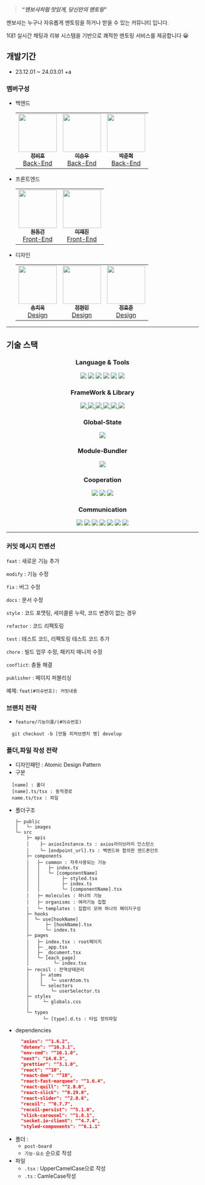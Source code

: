 > **_“멘보샤처럼 맛있게, 당신만의 멘토링”_**

멘보샤는 누구나 자유롭게 멘토링을 하거나 받을 수 있는 커뮤니티 입니다. <br>

1대1 실시간 채팅과 리뷰 시스템을 기반으로 쾌적한 멘토링 서비스를 제공합니다 😀

## 개발기간

- 23.12.01 ~ 24.03.01 +a

### 멤버구성

- 백엔드
  <table>
    <tr>
      <td align="center"><a href="https://github.com/hobiJeong"><img src="https://file.notion.so/f/f/0b241d7f-6520-4240-ac94-27957e3f3aa5/cbc5dd4c-c6ec-4ba7-9856-cdb58576cb4c/KakaoTalk_20230831_154444245.jpg?id=eb170196-5d31-4985-9617-19a6a57086ef&table=block&spaceId=0b241d7f-6520-4240-ac94-27957e3f3aa5&expirationTimestamp=1711425600000&signature=Rv-ZiRv1hxaJjfIQJFNny8jiT95sK2FN9B2TkVII0RI&downloadName=KakaoTalk_20230831_154444245.jpg" width="100px;" height="100px;" alt=""/><br /><sub><b>정비호</b></sub></a><br /><a href="https://github.com/hobiJeong" title="Packaging/porting to new platform">Back-End</a></td>
      <td align="center"><a href="https://github.com/2swo"><img src="https://file.notion.so/f/f/0b241d7f-6520-4240-ac94-27957e3f3aa5/203630b9-3b5d-4b74-8393-61bab89928e2/IMG_1133.jpeg?id=0294c278-35dd-4562-8f28-86d8afed963e&table=block&spaceId=0b241d7f-6520-4240-ac94-27957e3f3aa5&expirationTimestamp=1711425600000&signature=uJUsmJrb7kShqI57r3-msnTBrvzhIopauEfHMo9XkwA&downloadName=IMG_1133.jpeg" width="100px;" height="100px;" alt=""/><br /><sub><b>이승우</b></sub></a><br /><a href="https://github.com/2swo" title="Packaging/porting to new platform">Back-End</a></td>
      <td align="center"><a href="https://github.com/NicoDora"><img src="https://file.notion.so/f/f/0b241d7f-6520-4240-ac94-27957e3f3aa5/7ff558d0-c97b-4714-b531-987ec35365d1/KakaoTalk_20230530_132243331_02.jpg?id=82258536-7072-4faf-b576-2fd76d1521ba&table=block&spaceId=0b241d7f-6520-4240-ac94-27957e3f3aa5&expirationTimestamp=1711425600000&signature=84rMqLcr8vqkDSgeIiSjIWnsP3zHsepUE3LEfm95jEU&downloadName=KakaoTalk_20230530_132243331_02.jpg" width="100px;" height="100px"; alt=""/><br /><sub><b>박준혁</b></sub></a><br /><a href="https://github.com/NicoDora" title="Packaging/porting to new platform">Back-End</a></td>
    </tr>
  </table>
- 프론트엔드
  <table>
    <tr>
      <td align="center"><a href="https://github.com/CBWDG"><img src="https://file.notion.so/f/f/0b241d7f-6520-4240-ac94-27957e3f3aa5/59cbf17b-518b-492c-963b-1287bf8509a0/KakaoTalk_20231109_194807293_%EC%88%98%EC%A0%952.jpg?id=e2a3f4fc-c37f-42b4-9a5d-97bd8a3b04b3&table=block&spaceId=0b241d7f-6520-4240-ac94-27957e3f3aa5&expirationTimestamp=1711432800000&signature=04mThbBwukmhOiXYgSNW57-yV2sHOCQYFttz_BxxseE&downloadName=KakaoTalk_20231109_194807293_%EC%88%98%EC%A0%952.jpg" width="100px;" height="100px"; alt=""/><br /><sub><b>원동건</b></sub></a><br /><a href="https://github.com/CBWDG" title="Packaging/porting to new platform">Front-End</a></td>
      <td align="center"><a href="https://github.com/zzzRYT"><img src="https://file.notion.so/f/f/0b241d7f-6520-4240-ac94-27957e3f3aa5/338cf61c-cbf5-4b76-acf6-a7a9b4deb652/KakaoTalk_20230530_132243331_01.jpg?id=58b7705d-7ff7-49d0-896f-41170a63a5de&table=block&spaceId=0b241d7f-6520-4240-ac94-27957e3f3aa5&expirationTimestamp=1711425600000&signature=HSFDOtbbu8Md6z5b9wmf4Y1gcinEVNDkD39Jbh0f0gQ&downloadName=KakaoTalk_20230530_132243331_01.jpg" width="100px;" height="100px;" alt=""/><br /><sub><b>이재진</b></sub></a><br /><a href="https://github.com/zzzRYT" title="Packaging/porting to new platform">Front-End</a></td>
    </tr>
  </table>
- 디자인
  <table>
    <tr>
      <td align="center"><a href="https://www.notion.so/b4290c8ff0b34e4aac8c8f90847fea7e?p=aa597a24bf3d44ffa4e5b3cb1c31591a&pm=c"><img src="https://file.notion.so/f/f/0b241d7f-6520-4240-ac94-27957e3f3aa5/ab43deaf-59a7-4ec3-b4dd-a71a75508e45/%EC%86%A1%EC%B9%98%EC%9A%B1%EB%8B%98.jpg?id=bb944638-4858-48c5-b1fe-6c9572d7a499&table=block&spaceId=0b241d7f-6520-4240-ac94-27957e3f3aa5&expirationTimestamp=1711425600000&signature=Blc8e01C8BBsjGSg9NLaFQR6ciH0StTOA-J9WwtEk1k&downloadName=%EC%86%A1%EC%B9%98%EC%9A%B1%EB%8B%98.jpg" width="100px;" height="100px"; alt=""/><br /><sub><b>송치욱</b></sub></a><br /><a href="https://www.notion.so/b4290c8ff0b34e4aac8c8f90847fea7e?p=aa597a24bf3d44ffa4e5b3cb1c31591a&pm=c" title="Packaging/porting to new platform">Design</a></td>
      <td align="center"><a href="https://www.notion.so/b4290c8ff0b34e4aac8c8f90847fea7e?p=a017cfe72081459ab912a91dda6bf16b&pm=c"><img src="https://file.notion.so/f/f/0b241d7f-6520-4240-ac94-27957e3f3aa5/e39cb3bb-aafd-4d5a-9387-44a5e6b31c50/%EC%A0%95%ED%98%84%EB%AF%BC%EB%8B%98.jpg?id=e988c719-d1d6-4344-b0a6-6bfc73d81c90&table=block&spaceId=0b241d7f-6520-4240-ac94-27957e3f3aa5&expirationTimestamp=1711425600000&signature=hj03K-DdMJVswH4M-5dX7GzdqBWXU3v_qw1W5jxuoyE&downloadName=%EC%A0%95%ED%98%84%EB%AF%BC%EB%8B%98.jpg" width="100px;" height="100px;" alt=""/><br /><sub><b>정현민</b></sub></a><br /><a href="https://www.notion.so/b4290c8ff0b34e4aac8c8f90847fea7e?p=a017cfe72081459ab912a91dda6bf16b&pm=c" title="Packaging/porting to new platform">Design</a></td>
      <td align="center"><a href="https://www.notion.so/b4290c8ff0b34e4aac8c8f90847fea7e?p=179166cce3b64819adb353b2f05a2454&pm=c"><img src="https://file.notion.so/f/f/0b241d7f-6520-4240-ac94-27957e3f3aa5/c59ad505-f1bd-4f4a-b690-5800f51cea25/%EC%A0%95%ED%9A%A8%EC%A4%80%EB%8B%98.jpg?id=bf4fae0e-d698-4f17-98e8-96bc2bb85967&table=block&spaceId=0b241d7f-6520-4240-ac94-27957e3f3aa5&expirationTimestamp=1711425600000&signature=FrKTyBIee8S-3kLoQbXuwvswd2VBM0dX8Hrp9Ii78Hs&downloadName=%EC%A0%95%ED%9A%A8%EC%A4%80%EB%8B%98.jpg" width="100px;" height="100px;" alt=""/><br /><sub><b>정효준</b></sub></a><br /><a href="https://www.notion.so/b4290c8ff0b34e4aac8c8f90847fea7e?p=179166cce3b64819adb353b2f05a2454&pm=c" title="Packaging/porting to new platform">Design</a></td>
    </tr>
  </table>

---

## 기술 스택<p>

<h3 align="center">  
  Language & Tools
</h3>
<p align="center">
  <a href="https://developer.mozilla.org/ko/docs/Web/HTML"  style="text-decoration: none">
    <img src="https://img.shields.io/badge/HTML-white?logo=html5"/>
  </a>
  <a href="https://devdocs.io/css/" style="text-decoration: none">
    <img src= "https://img.shields.io/badge/CSS-blue?logo=css3" />
  </a>
  <a href="https://sass-lang.com/" style="text-decoration: none">
    <img src= "https://img.shields.io/badge/Sass-pink?logo=sass" />
  </a>
  <a href="https://www.typescriptlang.org/" style="text-decoration: none">
    <img src= "https://img.shields.io/badge/TypeScript-white?logo=typeScript&logoColor=3178C6"/>
  </a>
  <a href="https://code.visualstudio.com/" style="text-decoration: none">
    <img src= "https://img.shields.io/badge/VScode-white?logo=visualstudiocode&logoColor=007ACC"/>
  </a>
  <a href="https://nodejs.org/en" style="text-decoration: none">
    <img src= "https://img.shields.io/badge/Node.js-white?logo=nodedotjs&logoColor=#339933"/>
  </a>
</p>

<h3 align="center">  
  FrameWork & Library
</h3>

<p align="center">
  <a href="https://nextjs.org/">
    <img src= "https://img.shields.io/badge/Next.js-black?logo=next.js&logoColor=white"/>
  </a>
  <a href="https://ko.legacy.reactjs.org/">
    <img src= "https://img.shields.io/badge/React.js-blue?logo=react"/>
  </a>
  <a href="https://socket.io/">
    <img src= "https://img.shields.io/badge/Socket.io-white?logo=socket.io&logoColor=010101"/>
  </a>
  <a href="https://mswjs.io/">
    <img src= "https://img.shields.io/badge/MSW-white?logo=mockserviceworker&logoColor=black"/>
  </a>
  <a href="https://axios-http.com/kr/docs/intro">
    <img src= "https://img.shields.io/badge/Axios-white?logo=axios&logoColor=5A29E4"/>
  </a>
  <a href="https://styled-components.com/">
    <img src= "https://img.shields.io/badge/Styled--Components-DB7093?logo=styledcomponents&logoColor=white"/>
  </a>
</p>

<h3 align="center">  
  Global-State
</h3>

<p align="center">
  <a href = "https://recoiljs.org/ko/" style="text-decoration: none">
    <img src= "https://img.shields.io/badge/Recoil-3578E5?logo=Recoil&logoColor=white"/>
  </a>
</p>

<h3 align="center">  
  Module-Bundler
</h3>

<p align="center">
  <a href="https://webpack.kr/" style="text-decoration: none">
    <img src= "https://img.shields.io/badge/WebPack-white?logo=webpack&logoColor=blue"/>
  </a>
</p>

<h3 align="center">  
  Cooperation
</h3>

<p align="center">
  <a href="https://eslint.org/" style="text-decoration: none">
    <img src= "https://img.shields.io/badge/ESLint-white?logo=eslint&logoColor=4B32C3"/>
  </a>
  <a href="https://prettier.io/" style="text-decoration: none">
    <img src= "https://img.shields.io/badge/Prettier-black?logo=Prettier&logoColor=F7B93E"/>
  </a>
  <a href="https://www.dotenv.org/docs/" style="text-decoration: none">
    <img src= "https://img.shields.io/badge/.ENV-black?logo=dotenv&logoColor=#ECD53F"/>
  </a>
</p>

<h3 align="center">  
  Communication
</h3>

<p align="center">
  <a href="https://git-scm.com/" style="text-decoration: none">
    <img src= "https://img.shields.io/badge/Git-white?logo=git&logoColor=F05032"/>
  </a>
  <a href="https://github.com/" style="text-decoration: none">
    <img src= "https://img.shields.io/badge/Github-black?logo=github&logoColor=#181717"/>
  </a>
  <a href="https://docs.github.com/ko/actions" style="text-decoration: none">
    <img src= "https://img.shields.io/badge/Github--Actions-white?logo=githubactions&logoColor=2088FF"/>
  </a>
  <a href="https://slack.com/intl/ko-kr/" style="text-decoration: none">
    <img src= "https://img.shields.io/badge/Slack-white?logo=slack&logoColor=4A154B"/>
  </a>
  <a href="https://www.notion.so/ko-kr" style="text-decoration: none">
    <img src= "https://img.shields.io/badge/Notion-white?logo=notion&logoColor=000000"/>
  </a>
  <a href="https://discord.com/" style="text-decoration: none">
    <img src= "https://img.shields.io/badge/Discord-white?logo=Discord&logoColor=#5865F2"/>
  </a>
  <a href="https://www.figma.com/" style="text-decoration: none">
    <img src= "https://img.shields.io/badge/Figma-white?logo=figma&logoColor=#F24E1E"/>
  </a>
</p>

---

### 커밋 메시지 컨벤션

`feat` : 새로운 기능 추가

`modify` : 기능 수정

`fix` : 버그 수정

`docs` : 문서 수정

`style` : 코드 포맷팅, 세미콜론 누락, 코드 변경이 없는 경우

`refactor` : 코드 리펙토링

`test` : 테스트 코드, 리펙토링 테스트 코드 추가

`chore` : 빌드 업무 수정, 패키지 매니저 수정

`conflict`: 충돌 해결

`publisher` : 페이지 퍼블리싱

예제: `feat(#이슈번호): 커밋내용`

### 브랜치 전략

- `feature/기능이름/(#이슈번호)`

```
  git checkout -b [만들 피처브랜치 명] develop
```

### 폴더,파일 작성 전략

- 디자인패턴 : Atomic Design Pattern
- 구분

```
  [name] : 폴더
  [name].ts/tsx : 동적경로
  name.ts/tsx : 파일
```

- 폴더구조
  ```markup
  ├─ public
  │   └─ images
  └─ src
      ├─ apis
      │    ├─ axiosInstance.ts : axios라이브러리 인스턴스
      │    └─ [endpoint_url].ts : 벡엔드와 합의한 엔드폰인트
      ├─ components
      │   ├─ common : 자주사용되는 기능
      │   │   ├─ index.ts
      │   │   └─ [componentName]
      │   │        ├─ styled.tsx
      │   │        ├─ index.ts
      │   │        └─ [componentName].tsx
      │   ├─ molecules : 하나의 기능
      │   ├─ organisms : 여러기능 집합
      │   └─ templates : 집합이 모여 하나의 페이지구성
      ├─ hooks
      │  └─ use[hookName]
      │      ├─ [hookName].tsx
      │      └─ index.ts
      ├─ pages
      │   ├─ index.tsx : root페이지
      │   ├─ _app.tsx
      │   ├─ _document.tsx
      │   └─ [each_page]
      │         └─ index.tsx
      ├─ recoil : 전역상태관리
      │    ├─ atoms
      │    │   └─ userAtom.ts
      │    └─ selectors
      │        └─ userSelector.ts
      ├─ styles
      │     └─ globals.css
      │
      └─ types
            └─ [type].d.ts : 타입 정의파일
  ```
- dependencies
  ```json
    "axios": "^1.6.2",
    "dotenv": "^16.3.1",
    "env-cmd": "^10.1.0",
    "next": "14.0.3",
    "prettier": "^3.1.0",
    "react": "^18",
    "react-dom": "^18",
    "react-fast-marquee": "^1.6.4",
    "react-quill": "^2.0.0",
    "react-slick": "^0.29.0",
    "react-slider": "^2.0.6",
    "recoil": "^0.7.7",
    "recoil-persist": "^5.1.0",
    "slick-carousel": "^1.8.1",
    "socket.io-client": "^4.7.4",
    "styled-components": "^6.1.1"
  ```
- 폴더 :
  - `post-board`
  - `기능-요소` 순으로 작성
- 파일
  - `.tsx` : UpperCamelCase으로 작성
  - `.ts` : CamleCase작성
